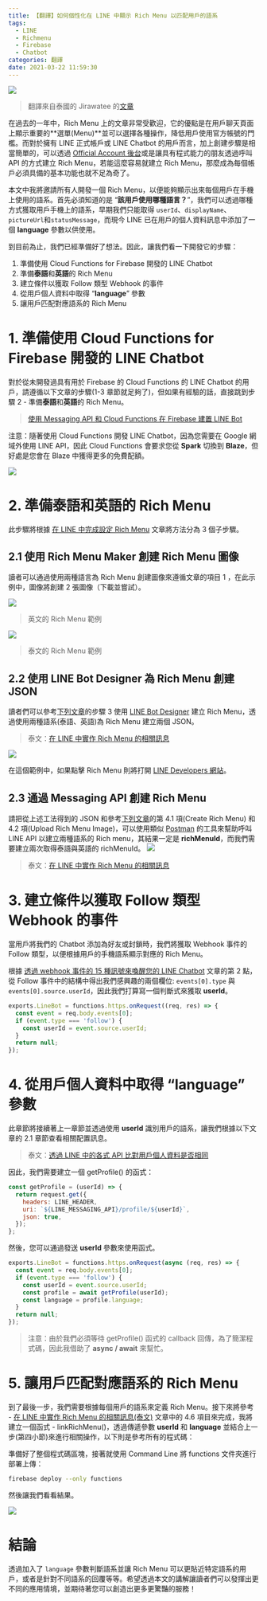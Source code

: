 ```yaml
---
title: 【翻譯】如何個性化在 LINE 中顯示 Rich Menu 以匹配用戶的語系
tags:
  - LINE
  - Richmenu
  - Firebase
  - Chatbot
categories: 翻譯
date: 2021-03-22 11:59:30
---
```



<style>
  section.compact {
    font-size: 150%  
  }
  img[alt~="center"] {
    display: block;
    margin: 0 auto;
  }
</style>

![](https://nijialin.com/images/2021/translate/richmenu-personalize/1.png)

> 翻譯來自泰國的 Jirawatee 的[文章](https://medium.com/linedevth/%E0%B8%A7%E0%B8%B4%E0%B8%98%E0%B8%B5%E0%B9%81%E0%B8%AA%E0%B8%94%E0%B8%87%E0%B8%9C%E0%B8%A5-rich-menu-%E0%B9%83%E0%B8%99-line-%E0%B9%81%E0%B8%9A%E0%B8%9A-personalize-%E0%B9%83%E0%B8%AB%E0%B9%89%E0%B8%95%E0%B8%A3%E0%B8%87%E0%B8%81%E0%B8%B1%E0%B8%9A%E0%B8%A0%E0%B8%B2%E0%B8%A9%E0%B8%B2%E0%B8%82%E0%B8%AD%E0%B8%87%E0%B9%80%E0%B8%84%E0%B8%A3%E0%B8%B7%E0%B9%88%E0%B8%AD%E0%B8%87%E0%B8%9C%E0%B8%B9%E0%B9%89%E0%B9%83%E0%B8%8A%E0%B9%89%E0%B8%87%E0%B8%B2%E0%B8%99-9c3fd2083ba7)

在過去的一年中，Rich Menu 上的文章非常受歡迎，它的優點是在用戶聊天頁面上顯示重要的**選單(Menu)**並可以選擇各種操作，降低用戶使用官方帳號的門檻。而對於擁有 LINE 正式帳戶或 LINE Chatbot 的用戶而言，加上創建步驟是相當簡單的，可以透過 [Official Account 後台](https://manager.line.biz/)或是讓具有程式能力的朋友透過呼叫 API 的方式建立 Rich Menu，若能這麼容易就建立 Rich Menu，那麼成為每個帳戶必須具備的基本功能也就不足為奇了。

本文中我將邀請所有人開發一個 Rich Menu，以便能夠顯示出來每個用戶在手機上使用的語系。首先必須知道的是 “**該用戶使用哪種語言？**”，我們可以透過哪種方式獲取用戶手機上的語系，早期我們只能取得 `userId`、`displayName`、`pictureUrl`和`statusMessage`，而現今 LINE 已在用戶的個人資料訊息中添加了一個 **language** 參數以供使用。

到目前為止，我們已經準備好了想法。因此，讓我們看一下開發它的步驟：

1. 準備使用 Cloud Functions for Firebase 開發的 LINE Chatbot
2. 準備**泰語**和**英語**的 Rich Menu
3. 建立條件以獲取 Follow 類型 Webhook 的事件
4. 從用戶個人資料中取得 “**language**” 參數
5. 讓用戶匹配對應語系的 Rich Menu

<!-- more -->

# 1. 準備使用 Cloud Functions for Firebase 開發的 LINE Chatbot

對於從未開發過具有用於 Firebase 的 Cloud Functions 的 LINE Chatbot 的用戶，請遵循以下文章的步驟(1-3 章節就足夠了)，但如果有經驗的話，直接跳到步驟 2 - 準備**泰語**和**英語**的 Rich Menu。

> [使用 Messaging API 和 Cloud Functions 在 Firebase 建置 LINE Bot](https://medium.com/linedevth/%E0%B8%AA%E0%B8%A3%E0%B9%89%E0%B8%B2%E0%B8%87-line-bot-%E0%B8%94%E0%B9%89%E0%B8%A7%E0%B8%A2-messaging-api-%E0%B9%81%E0%B8%A5%E0%B8%B0-cloud-functions-for-firebase-20d284edea1b)

注意：隨著使用 Cloud Functions 開發 LINE Chatbot，因為您需要在 Google 網域外使用 LINE API，因此 Cloud Functions 會要求您從 **Spark** 切換到 **Blaze**，但好處是您會在 Blaze 中獲得更多的免費配額。

![](https://nijialin.com/images/2021/translate/richmenu-personalize/2.png)

# 2. 準備**泰語**和**英語**的 Rich Menu

此步驟將根據 [在 LINE 中完成設定 Rich Menu](https://medium.com/linedevth/%E0%B9%80%E0%B8%81%E0%B9%88%E0%B8%87-rich-menu-%E0%B9%83%E0%B8%99-line-messaging-api-%E0%B9%83%E0%B8%AB%E0%B9%89%E0%B8%84%E0%B8%A3%E0%B8%9A%E0%B8%AA%E0%B8%B9%E0%B8%95%E0%B8%A3-6cf12b394f38) 文章將方法分為 3 個子步驟。

## 2.1 使用 Rich Menu Maker 創建 Rich Menu 圖像

讀者可以通過使用兩種語言為 Rich Menu 創建圖像來遵循文章的項目 1 ，在此示例中，圖像將創建 2 張圖像（下載並嘗試）。

![](https://nijialin.com/images/2021/translate/richmenu-personalize/3.jpeg)

> 英文的 Rich Menu 範例

![](https://nijialin.com/images/2021/translate/richmenu-personalize/4.jpeg)

> 泰文的 Rich Menu 範例

## 2.2 使用 LINE Bot Designer 為 Rich Menu 創建 JSON

讀者們可以參考[下列文章](https://medium.com/linedevth/%E0%B9%80%E0%B8%81%E0%B9%88%E0%B8%87-rich-menu-%E0%B9%83%E0%B8%99-line-messaging-api-%E0%B9%83%E0%B8%AB%E0%B9%89%E0%B8%84%E0%B8%A3%E0%B8%9A%E0%B8%AA%E0%B8%B9%E0%B8%95%E0%B8%A3-6cf12b394f38)的步驟 3 使用 [LINE Bot Designer](https://developers.line.biz/zh-hant/services/bot-designer/) 建立 Rich Menu，透過使用兩種語系(泰語、英語)為 Rich Menu 建立兩個 JSON。

> 泰文：[在 LINE 中實作 Rich Menu 的相關訊息](https://medium.com/linedevth/%E0%B9%80%E0%B8%81%E0%B9%88%E0%B8%87-rich-menu-%E0%B9%83%E0%B8%99-line-messaging-api-%E0%B9%83%E0%B8%AB%E0%B9%89%E0%B8%84%E0%B8%A3%E0%B8%9A%E0%B8%AA%E0%B8%B9%E0%B8%95%E0%B8%A3-6cf12b394f38)

![](https://nijialin.com/images/2021/translate/richmenu-personalize/5.png)

在這個範例中，如果點擊 Rich Menu 則將打開 [LINE Developers 網站](https://developers.line.biz/)。

## 2.3 通過 Messaging API 創建 Rich Menu

請把從上述工法得到的 JSON 和參考[下列文章](https://medium.com/linedevth/%E0%B9%80%E0%B8%81%E0%B9%88%E0%B8%87-rich-menu-%E0%B9%83%E0%B8%99-line-messaging-api-%E0%B9%83%E0%B8%AB%E0%B9%89%E0%B8%84%E0%B8%A3%E0%B8%9A%E0%B8%AA%E0%B8%B9%E0%B8%95%E0%B8%A3-6cf12b394f38)的第 4.1 項(Create Rich Menu) 和 4.2 項(Upload Rich Menu Image)，可以使用類似 [Postman](https://www.postman.com/) 的工具來幫助呼叫 LINE API 以建立兩種語系的 Rich menu，其結果一定是 **richMenuId**，而我們需要建立兩次取得泰語與英語的 richMenuId。
![](https://nijialin.com/images/2021/translate/richmenu-personalize/6.png)

> 泰文：[在 LINE 中實作 Rich Menu 的相關訊息](https://medium.com/linedevth/%E0%B9%80%E0%B8%81%E0%B9%88%E0%B8%87-rich-menu-%E0%B9%83%E0%B8%99-line-messaging-api-%E0%B9%83%E0%B8%AB%E0%B9%89%E0%B8%84%E0%B8%A3%E0%B8%9A%E0%B8%AA%E0%B8%B9%E0%B8%95%E0%B8%A3-6cf12b394f38)

# 3. 建立條件以獲取 Follow 類型 Webhook 的事件

當用戶將我們的 Chatbot 添加為好友或封鎖時，我們將獲取 Webhook 事件的 Follow 類型，以便根據用戶的手機語系顯示對應的 Rich Menu。

根據 [透過 webhook 事件的 15 種訊號來喚醒您的 LINE Chatbot](https://medium.com/linedevth/12-%E0%B8%AA%E0%B8%B1%E0%B8%8D%E0%B8%8D%E0%B8%B2%E0%B8%93%E0%B8%88%E0%B8%B2%E0%B8%81-webhook-events-%E0%B8%97%E0%B8%B5%E0%B9%88%E0%B8%88%E0%B8%B0%E0%B8%9B%E0%B8%A5%E0%B8%B8%E0%B8%81%E0%B9%83%E0%B8%AB%E0%B9%89-line-bot-%E0%B8%82%E0%B8%AD%E0%B8%87%E0%B8%84%E0%B8%B8%E0%B8%93%E0%B8%95%E0%B8%B7%E0%B9%88%E0%B8%99%E0%B8%88%E0%B8%B2%E0%B8%81%E0%B8%A0%E0%B8%A7%E0%B8%B1%E0%B8%87%E0%B8%84%E0%B9%8C-4cb7da653274) 文章的第 2 點，從 Follow 事件中的結構中得出我們感興趣的兩個欄位: `events[0].type` 與 `events[0].source.userId`，因此我們打算寫一個判斷式來獲取 **userId**。

```javascript
exports.LineBot = functions.https.onRequest((req, res) => {
  const event = req.body.events[0];
  if (event.type === 'follow') {
    const userId = event.source.userId;
  }
  return null;
});
```

# 4. 從用戶個人資料中取得 “**language**” 參數

此章節將接續著上一章節並透過使用 **userId** 識別用戶的語系，讓我們根據以下文章的 2.1 章節查看相關配置訊息。

> 泰文：[透過 LINE 中的各式 API 比對用戶個人資料是否相同](https://medium.com/linedevth/%E0%B8%A3%E0%B8%B9%E0%B9%89%E0%B8%84%E0%B8%A3%E0%B8%9A%E0%B8%88%E0%B8%9A%E0%B9%83%E0%B8%99%E0%B8%97%E0%B8%B5%E0%B9%88%E0%B9%80%E0%B8%94%E0%B8%B5%E0%B8%A2%E0%B8%A7%E0%B8%81%E0%B8%B1%E0%B8%9A%E0%B8%81%E0%B8%B2%E0%B8%A3%E0%B8%94%E0%B8%B6%E0%B8%87-user-profile-%E0%B8%9C%E0%B9%88%E0%B8%B2%E0%B8%99-api-%E0%B8%95%E0%B9%88%E0%B8%B2%E0%B8%87%E0%B9%86%E0%B9%83%E0%B8%99-line-dafb17e5864a)

因此，我們需要建立一個 getProfile() 的函式：

```javascript
const getProfile = (userId) => {
  return request.get({
    headers: LINE_HEADER,
    uri: `${LINE_MESSAGING_API}/profile/${userId}`,
    json: true,
  });
};
```

然後，您可以通過發送 **userId** 參數來使用函式。

```javascript
exports.LineBot = functions.https.onRequest(async (req, res) => {
  const event = req.body.events[0];
  if (event.type === 'follow') {
    const userId = event.source.userId;
    const profile = await getProfile(userId);
    const language = profile.language;
  }
  return null;
});
```

> 注意：由於我們必須等待 getProfile() 函式的 callback 回傳，為了簡潔程式碼，因此我借助了 **async / await** 來幫忙。

# 5. 讓用戶匹配對應語系的 Rich Menu

到了最後一步，我們需要根據每個用戶的語系來定義 Rich Menu。接下來將參考 - [在 LINE 中實作 Rich Menu 的相關訊息(泰文)](https://medium.com/linedevth/%E0%B9%80%E0%B8%81%E0%B9%88%E0%B8%87-rich-menu-%E0%B9%83%E0%B8%99-line-messaging-api-%E0%B9%83%E0%B8%AB%E0%B9%89%E0%B8%84%E0%B8%A3%E0%B8%9A%E0%B8%AA%E0%B8%B9%E0%B8%95%E0%B8%A3-6cf12b394f38) 文章中的 4.6 項目來完成，我將建立一個函式 - linkRichMenu()，透過傳遞參數 **userId** 和 **language** 並結合上一步(第四小節)來進行相關操作，以下則是參考所有的程式碼：

<script src="https://gist.github.com/jirawatee/ec8f05a496a2d5b95cedcd059a8a19ea.js"></script>

準備好了整個程式碼區塊，接著就使用 Command Line 將 functions 文件夾進行部署上傳：

```bash
firebase deploy --only functions
```

然後讓我們看看結果。

![](https://nijialin.com/images/2021/translate/richmenu-personalize/7.gif)

# 結論

透過加入了 `language` 參數判斷語系並讓 Rich Menu 可以更貼近特定語系的用戶，或者是針對不同語系的回覆等等。希望透過本文的講解讓讀者們可以發揮出更不同的應用情境，並期待著您可以創造出更多更驚豔的服務！
